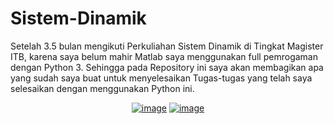 # Sistem-Dinamik

Setelah 3.5 bulan mengikuti Perkuliahan Sistem Dinamik di Tingkat Magister ITB, karena saya belum mahir Matlab saya menggunakan full pemrogaman dengan Python 3. Sehingga pada Repository ini saya akan membagikan apa yang sudah saya buat untuk menyelesaikan Tugas-tugas yang telah saya selesaikan dengan menggunakan Python ini.

<p align="center">
<a href='https://postimages.org/' target='_blank'><img src='https://i.postimg.cc/Prks2Kt5/image.png' border='0' alt='image'/></a>
<a href='https://postimg.cc/G9z5pF8W' target='_blank'><img src='https://i.postimg.cc/Prks2Kt5/image.png' border='0' alt='image'/></a>
</p>
